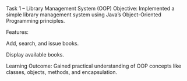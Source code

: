 Task 1 – Library Management System (OOP)
Objective: Implemented a simple library management system using Java’s Object-Oriented Programming principles.

Features:

  Add, search, and issue books.
  
  Display available books.
  
  Learning Outcome: Gained practical understanding of OOP concepts like classes, objects, methods, and encapsulation.

